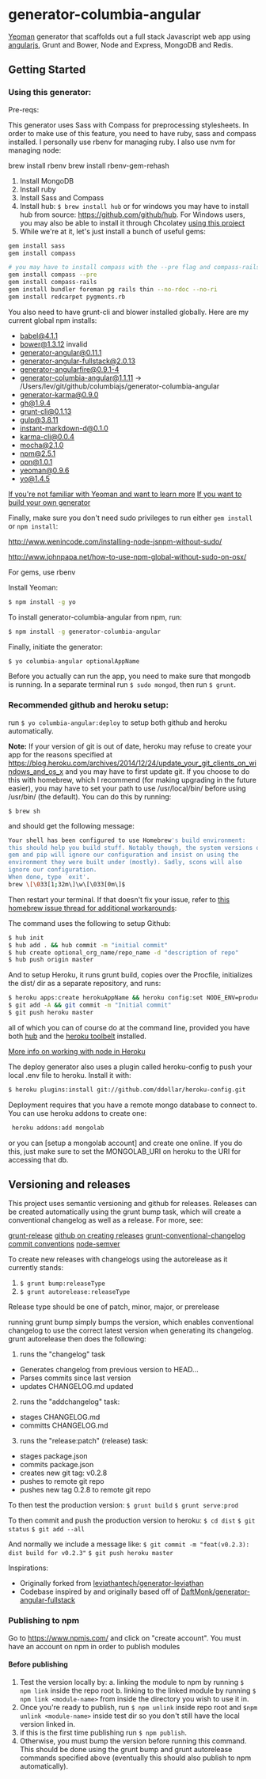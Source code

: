 # generator-columbia-angular

[Yeoman](http://yeoman.io) generator that scaffolds out a full stack Javascript web app using [angularjs](https://angularjs.org/), Grunt and Bower, Node and Express, MongoDB and Redis.

## Getting Started

### Using this generator:

Pre-reqs:

This generator uses Sass with Compass for preprocessing stylesheets.  In order to make use of this feature, you need to have ruby, sass and compass installed.  I personally use rbenv for managing ruby.  I also use nvm for managing node:

brew install rbenv
brew install rbenv-gem-rehash

1. Install MongoDB
2. Install ruby
3. Install Sass and Compass
4. Install hub: `$ brew install hub` or for windows you may have to install hub from source: https://github.com/github/hub.  For Windows users, you may also be able to install it through Chcolatey [using this project](https://github.com/twsouthwick/github-cli-nuget)
5. While we're at it, let's just install a bunch of useful gems:

```sh
gem install sass
gem install compass
```

```sh
# you may have to install compass with the --pre flag and compass-rails
gem install compass --pre
gem install compass-rails
gem install bundler foreman pg rails thin --no-rdoc --no-ri
gem install redcarpet pygments.rb
```

You also need to have grunt-cli and blower installed globally.  Here are my current global npm installs:

- babel@4.1.1
- bower@1.3.12 invalid
- generator-angular@0.11.1
- generator-angular-fullstack@2.0.13
- generator-angularfire@0.9.1-4
- generator-columbia-angular@1.1.11 -> /Users/lev/git/github/columbiajs/generator-columbia-angular
- generator-karma@0.9.0
- gh@1.9.4
- grunt-cli@0.1.13
- gulp@3.8.11
- instant-markdown-d@0.1.0
- karma-cli@0.0.4
- mocha@2.1.0
- npm@2.5.1
- opn@1.0.1
- yeoman@0.9.6
- yo@1.4.5

[If you're not familiar with Yeoman and want to learn more](http://yeoman.io/learning/index.html)
[If you want to build your own generator](http://yeoman.io/authoring/index.html)

Finally, make sure you don't need sudo privileges to run either `gem install` or `npm install`:

http://www.wenincode.com/installing-node-jsnpm-without-sudo/

http://www.johnpapa.net/how-to-use-npm-global-without-sudo-on-osx/

For gems, use rbenv

Install Yeoman:
```bash
$ npm install -g yo
```

To install generator-columbia-angular from npm, run:

```bash
$ npm install -g generator-columbia-angular
```

Finally, initiate the generator:

```bash
$ yo columbia-angular optionalAppName
```

Before you actually can run the app, you need to make sure that mongodb is running.  In a separate terminal run `$ sudo mongod`, then run `$ grunt`.

### Recommended github and heroku setup:

run ```$ yo columbia-angular:deploy``` to setup both github and heroku automatically.

**Note:** If your version of git is out of date, heroku may refuse to create your app for the reasons specified at https://blog.heroku.com/archives/2014/12/24/update_your_git_clients_on_windows_and_os_x and you may have to first update git. If you choose to do this with homebrew, which I recommend (for making upgrading in the future easier), you may have to set your path to use /usr/local/bin/ before using /usr/bin/ (the default).  You can do this by running:

`$ brew sh`

and should get the following message:

```sh
Your shell has been configured to use Homebrew's build environment:
this should help you build stuff. Notably though, the system versions of
gem and pip will ignore our configuration and insist on using the
environment they were built under (mostly). Sadly, scons will also
ignore our configuration.
When done, type `exit'.
brew \[\033[1;32m\]\w\[\033[0m\]$
```

Then restart your terminal.  If that doesn't fix your issue, refer to [this homebrew issue thread for additional workarounds](https://github.com/Homebrew/homebrew/issues/29843):


The command uses the following to setup Github:

```zsh
$ hub init
$ hub add . && hub commit -m "initial commit"
$ hub create optional_org_name/repo_name -d "description of repo"
$ hub push origin master
```

And to setup Heroku, it runs grunt build, copies over the Procfile, initializes the dist/ dir as a separate repository, and runs:

```zsh
$ heroku apps:create herokuAppName && heroku config:set NODE_ENV=production
$ git add -A && git commit -m "Initial commit"
$ git push heroku master
```

all of which you can of course do at the command line, provided you have both [hub](https://github.com/github/hub) and the [heroku toolbelt](https://toolbelt.heroku.com/) installed.

[More info on working with node in Heroku](https://devcenter.heroku.com/articles/getting-started-with-nodejs#introduction)

The deploy generator also uses a plugin called heroku-config to push your local .env file to heroku.  Install it with:

```zsh
$ heroku plugins:install git://github.com/ddollar/heroku-config.git
```

Deployment requires that you have a remote mongo database to connect to.  You can use heroku addons to create one:

```zsh
 heroku addons:add mongolab
```

or you can [setup a mongolab account] and create one online. If you do this, just make sure to set the MONGOLAB_URI on heroku to the URI for accessing that db.


## Versioning and releases

This project uses semantic versioning and github for releases.  Releases can be created automatically using the grunt bump task, which will create a conventional changelog as well as a release.  For more, see:

[grunt-release](https://github.com/geddski/grunt-release)
[github on creating releases](https://help.github.com/articles/creating-releases/)
[grunt-conventional-changelog](https://github.com/btford/grunt-conventional-changelog)
[commit conventions](https://docs.google.com/document/d/1QrDFcIiPjSLDn3EL15IJygNPiHORgU1_OOAqWjiDU5Y/edit)
[node-semver](https://github.com/npm/node-semver)


To create new releases with changelogs using the autorelease as it currently stands:

1. ```$ grunt bump:releaseType```
2. ```$ grunt autorelease:releaseType```

Release type should be one of patch, minor, major, or prerelease

running grunt bump simply bumps the version, which enables conventional changelog to use the correct latest version when generating its changelog.  grunt autorelease then does the following:

1. runs the "changelog" task
  * Generates changelog from previous version to HEAD...
  * Parses commits since last version
  * updates CHANGELOG.md updated

2. runs the "addchangelog" task:
  * stages CHANGELOG.md
  * committs CHANGELOG.md

3. runs the "release:patch" (release) task:
  * stages package.json
  * commits package.json
  * creates new git tag: v0.2.8
  * pushes to remote git repo
  * pushes new tag 0.2.8 to remote git repo

To then test the production version:
```$ grunt build```
```$ grunt serve:prod```

To then commit and push the production version to heroku:
```$ cd dist```
```$ git status```
```$ git add --all```

And normally we include a message like:
```$ git commit -m "feat(v0.2.3): dist build for v0.2.3"```
```$ git push heroku master```


Inspirations:

* Originally forked from [leviathantech/generator-leviathan](https://github.com/leviathantech/generator-leviathan)
* Codebase inspired by and originally based off of [DaftMonk/generator-angular-fullstack](https://github.com/DaftMonk/generator-angular-fullstack)


### Publishing to npm

Go to https://www.npmjs.com/ and click on "create account".
You must have an account on npm in order to publish modules

#### Before publishing

1. Test the version locally by:
  a. linking the module to npm by running `$ npm link` inside the repo root
  b. linking to the linked module by running `$ npm link <module-name>` from inside the directory you wish to use it in.
2. Once you're ready to publish, run `$ npm unlink` inside repo root and `$npm unlink <module-name>` inside test dir so you don't still have the local version linked in.
3. if this is the first time publishing run `$ npm publish`.
4.  Otherwise, you must bump the version before running this command.  This should be done using the grunt bump and grunt autorelease commands specified above (eventually this should also publish to npm automatically).

